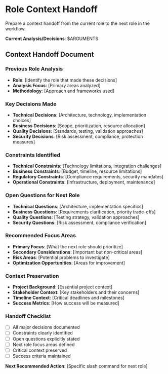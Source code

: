 # Role Context Handoff

Prepare a context handoff from the current role to the next role in the
workflow.

**Current Analysis/Decisions**: $ARGUMENTS

## Context Handoff Document

### Previous Role Analysis

- **Role**: [Identify the role that made these decisions]
- **Analysis Focus**: [Primary areas analyzed]
- **Methodology**: [Approach and frameworks used]

### Key Decisions Made

- **Technical Decisions**: [Architecture, technology, implementation choices]
- **Business Decisions**: [Scope, prioritization, resource allocation]
- **Quality Decisions**: [Standards, testing, validation approaches]
- **Security Decisions**: [Risk assessment, compliance, protection measures]

### Constraints Identified

- **Technical Constraints**: [Technology limitations, integration challenges]
- **Business Constraints**: [Budget, timeline, resource limitations]
- **Regulatory Constraints**: [Compliance requirements, security mandates]
- **Operational Constraints**: [Infrastructure, deployment, maintenance]

### Open Questions for Next Role

- **Technical Questions**: [Architecture, implementation specifics]
- **Business Questions**: [Requirements clarification, priority trade-offs]
- **Quality Questions**: [Testing strategy, validation approaches]
- **Security Questions**: [Risk assessment, compliance verification]

### Recommended Focus Areas

- **Primary Focus**: [What the next role should prioritize]
- **Secondary Considerations**: [Important but non-critical areas]
- **Risk Areas**: [Potential problems to investigate]
- **Optimization Opportunities**: [Areas for improvement]

### Context Preservation

- **Project Background**: [Essential project context]
- **Stakeholder Context**: [Key stakeholders and their concerns]
- **Timeline Context**: [Critical deadlines and milestones]
- **Success Metrics**: [How success will be measured]

### Handoff Checklist

- [ ] All major decisions documented
- [ ] Constraints clearly identified
- [ ] Open questions explicitly stated
- [ ] Next role focus areas defined
- [ ] Critical context preserved
- [ ] Success criteria maintained

**Next Recommended Action**: [Specific slash command for next role]
